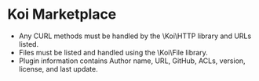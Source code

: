 # Koi Marketplace

- Any CURL methods must be handled by the \Koi\HTTP library and URLs listed.
- Files must be listed and handled using the \Koi\File library.
- Plugin information contains Author name, URL, GitHub, ACLs, version, license, and last update.
